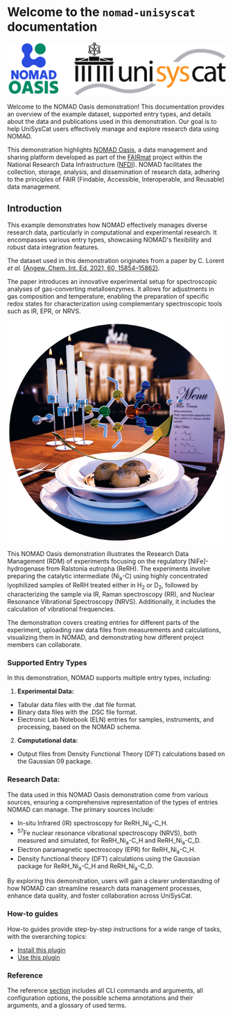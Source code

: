 # Welcome to the `nomad-unisyscat` documentation

![Combined logos for NOMAD Oasis and UniSysCat](images/Logos.png)

Welcome to the NOMAD Oasis demonstration! This documentation provides an overview of the example dataset, supported entry types, and details about the data and publications used in this demonstration. Our goal is to help UniSysCat users effectively manage and explore research data using NOMAD.

This demonstration highlights [NOMAD Oasis](https://nomad-lab.eu/nomad-lab/nomad-oasis.html), a data management and sharing platform developed as part of the [FAIRmat](https://www.fairmat-nfdi.eu/fairmat/) project within the National Research Data Infrastructure ([NFDI](https://www.nfdi.de/)). NOMAD facilitates the collection, storage, analysis, and dissemination of research data, adhering to the principles of FAIR (Findable, Accessible, Interoperable, and Reusable) data management.


## Introduction

This example demonstrates how NOMAD effectively manages diverse research data, particularly in computational and experimental research. It encompasses various entry types, showcasing NOMAD's flexibility and robust data integration features.

The dataset used in this demonstration originates from a paper by C. Lorent *et al.*
[(Angew. Chem. Int. Ed. 2021, 60, 15854–15862)](doi.org/10.1002/anie.202100451).

The paper introduces an innovative experimental setup for spectroscopic analyses of gas-converting metalloenzymes. It allows for adjustments in gas composition and temperature, enabling the preparation of specific redox states for characterization using complementary spectroscopic tools such as IR, EPR, or NRVS.

![Alt text](images/TOC%20figure%20from%20paper.png)


This NOMAD Oasis demonstration illustrates the Research Data Management (RDM) of experiments focusing on the regulatory [NiFe]-hydrogenase from Ralstonia eutropha (ReRH). The experiments involve preparing the catalytic intermediate (Ni<sub>a</sub>-C) using highly concentrated lyophilized samples of ReRH treated either in H<sub>2</sub> or D<sub>2</sub>, followed by characterizing the sample via IR, Raman spectroscopy (RR), and Nuclear Resonance Vibrational Spectroscopy (NRVS). Additionally, it includes the calculation of vibrational frequencies.

The demonstration covers creating entries for different parts of the experiment, uploading raw data files from measurements and calculations, visualizing them in NOMAD, and demonstrating how different project members can collaborate.


### **Supported Entry Types**
In this demonstration, NOMAD supports multiple entry types, including:

1. **Experimental Data:**
- Tabular data files with the .dat file format.
- Binary data files with the .DSC file format.
- Electronic Lab Notebook (ELN) entries for samples, instruments, and processing, based on the NOMAD schema.


2. **Computational data:**
- Output files from Density Functional Theory (DFT) calculations based on the Gaussian 09 package.

### **Research Data:**

The data used in this NOMAD Oasis demonstration come from various sources, ensuring a comprehensive representation of the types of entries NOMAD can manage. The primary sources include:

- In-situ Infrared (IR) spectroscopy for ReRH_Ni<sub>a</sub>-C_H.
- <sup>57</sup>Fe nuclear resonance vibrational spectroscopy (NRVS), both measured and simulated, for ReRH_Ni<sub>a</sub>-C_H and ReRH_Ni<sub>a</sub>-C_D.
- Electron paramagnetic spectroscopy (EPR) for ReRH_Ni<sub>a</sub>-C_H.
- Density functional theory (DFT) calculations using the Gaussian package for ReRH_Ni<sub>a</sub>-C_H and ReRH_Ni<sub>a</sub>-C_D.

By exploring this demonstration, users will gain a clearer understanding of how NOMAD can streamline research data management processes, enhance data quality, and foster collaboration across UniSysCat.


<div markdown="block" class="home-grid">
<div markdown="block">

### How-to guides

How-to guides provide step-by-step instructions for a wide range of tasks, with the overarching topics:

- [Install this plugin](how_to/install_this_plugin.md)
- [Use this plugin](how_to/use_this_plugin.md)

</div>

<div markdown="block">


### Reference

The reference [section](reference/references.md) includes all CLI commands and arguments, all configuration options,
the possible schema annotations and their arguments, and a glossary of used terms.

</div>
</div>
